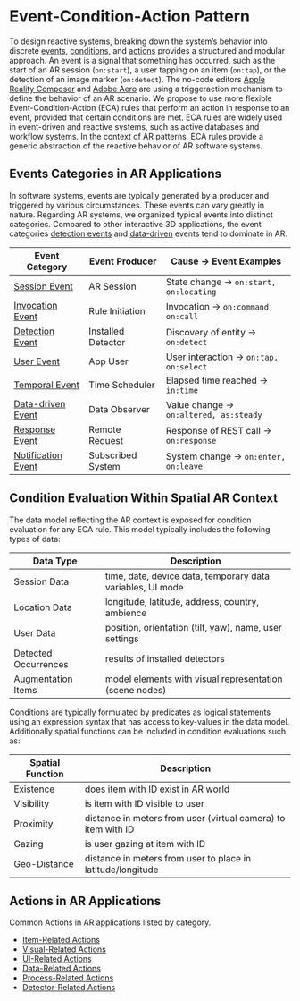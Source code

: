 # Event-Condition-Action Pattern
To design reactive systems, breaking down the system’s behavior into discrete [events](#events-categories-in-ar-applications), [conditions](#condition-evaluation-within-spatial-ar-context), and [actions](#actions-in-ar-applications) provides a structured and modular approach. An event is a signal that something has occurred, such as the start of an AR session (`on:start`), a user tapping on an item (`on:tap`), or the detection of an image marker (`on:detect`). The no-code editors [Apple Reality Composer](https://developer.apple.com/augmented-reality/tools/) and [Adobe Aero](https://www.adobe.com/products/aero.html) are using a triggeraction mechanism to define the behavior of an AR scenario. We propose to use more flexible Event-Condition-Action (ECA) rules that perform an action in response to an event, provided that certain conditions are met. ECA rules are widely used in event-driven and reactive systems, such as active databases and workflow systems. In the context of AR patterns, ECA rules provide a generic abstraction of the reactive behavior of AR software systems.

## Events Categories in AR Applications
In software systems, events are typically generated by a producer and triggered by various circumstances. These events can vary greatly in nature. Regarding AR systems, we organized typical events into distinct categories. Compared to other interactive 3D applications, the event categories [detection events](eca/events.md#detection-events) and [data-driven](eca/events.md#data-driven-events) events tend to dominate in AR.

| Event Category | Event Producer | Cause → Event Examples |
|---|---|---|
| [Session Event](eca/events.md#session-events) | AR Session | State change → `on:start, on:locating` |
| [Invocation Event](eca/events.md#invocation-events) | Rule Initiation | Invocation → `on:command, on:call` |
| [Detection Event](eca/events.md#detection-events) | Installed Detector | Discovery of entity → `on:detect` |
| [User Event](eca/events.md#user-events) | App User | User interaction → `on:tap, on:select` |
| [Temporal Event](eca/events.md#temporal-events) | Time Scheduler | Elapsed time reached → `in:time` |
| [Data-driven Event](eca/events.md#data-driven-events) | Data Observer | Value change → `on:altered, as:steady` | 
| [Response Event](eca/events.md#response-events) | Remote Request | Response of REST call → `on:response` | 
| [Notification Event](eca/events.md#notification-events) | Subscribed System | System change → `on:enter, on:leave` |

## Condition Evaluation Within Spatial AR Context
The data model reflecting the AR context is exposed for condition evaluation for any ECA rule. This model typically includes the following types of data:

| Data Type | Description |
|---|---|
| Session Data| time, date, device data, temporary data variables, UI mode |
| Location Data | longitude, latitude, address, country, ambience |
| User Data | position, orientation (tilt, yaw), name, user settings |
| Detected Occurrences | results of installed detectors
| Augmentation Items | model elements with visual representation (scene nodes) |

Conditions are typically formulated by predicates as logical statements using an expression syntax that has access to key-values in the data model. Additionally spatial functions can be included in condition evaluations such as:

| Spatial Function | Description |
|---|---|
| Existence | does item with ID exist in AR world |
| Visibility | is item with ID visible to user |
| Proximity | distance in meters from user (virtual camera) to item with ID |
| Gazing | is user gazing at item with ID |
| Geo-Distance | distance in meters from user to place in latitude/longitude |

## Actions in AR Applications
Common Actions in AR applications listed by category.

* [Item-Related Actions](eca/actions.md#item-related-actions)
* [Visual-Related Actions](eca/actions.md#visual-related-actions)
* [UI-Related Actions](eca/actions.md#ui-related-actions)
* [Data-Related Actions](eca/actions.md#data-related-actions)
* [Process-Related Actions](eca/actions.md#process-related-actions)
* [Detector-Related Actions](eca/actions.md#detector-related-actions)